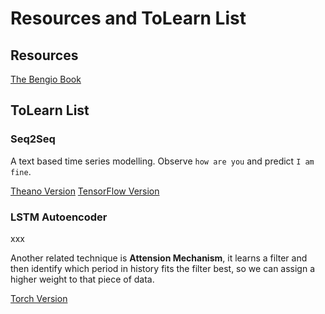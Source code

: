 Resources and ToLearn List
==================================================================

Resources
------------------------------------------------------------------

[The Bengio Book](http://www.deeplearningbook.org/)


ToLearn List
------------------------------------------------------------------

### Seq2Seq
A text based time series modelling.  Observe `how are you` and predict `I am fine`.

[Theano Version](https://github.com/farizrahman4u/seq2seq)
[TensorFlow Version](https://www.tensorflow.org/versions/r0.8/tutorials/seq2seq/index.html)

### LSTM Autoencoder
xxx

Another related technique is **Attension Mechanism**, it learns a filter and then identify which period in history fits 
the filter best, so we can assign a higher weight to that piece of data.

[Torch Version](https://github.com/harvardnlp/seq2seq-attn)

